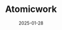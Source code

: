---  
layout: startup_page  
title: "Atomicwork"  
id: "atomicwork.com"  
permalink: "/atomicworkatomicwork.com01282025/"  
website: "https://www.atomicwork.com/"  
funding_round: "Series A"  
funding_amount: "$25M"  
investors: "Khosla Ventures, Z47, Battery Ventures, Blume Ventures, Peak XV Partners"  
about: "Atomicwork provides agentic service management solutions for enterprise IT, using AI-native platform to modernize operations and drive growth. Its AI agents autonomously handle everyday IT services, allowing employees to focus on strategic business priorities. The platform streamlines workflows, resolves incidents in real-time, and enables self-healing systems."  
markets: "Enterprise IT, AI, Human Resources, Information Technology, Internet, SaaS"  
hq: "Palo Alto, California, United States"  
founded_year: "2022"  
linkedin: "https://www.linkedin.com/company/atomicworkhq"  
twitter: "https://twitter.com/atomicworkhq"  
instagram: ""  
facebook: "https://www.facebook.com/atomicworkhq"  
crunchbase: "https://www.crunchbase.com/organization/atomicwork"  
pitchbook: ""  

date_display: "28-Jan-2025"  
date: "2025-01-28"

# SEO Optimization  
meta_title: "Atomicwork - Series A Funding ($25M)"  
meta_description: "Atomicwork, Atomicwork provides agentic service management solutions for enterprise IT, using AI-native platform to modernize operations and drive growth. Its AI ..."  
meta_keywords: "Atomicwork, Enterprise IT, AI, Human Resources, Information Technology, Internet, SaaS, Series A funding"  
canonical_url: "https://startup.projectstartups.com/atomicworkatomicwork.com01282025/"  
---